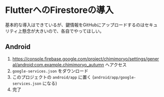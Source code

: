 # FlutterへのFirestoreの導入

基本的な導入はできているが、鍵情報をGitHubにアップロードするのはセキュリティ上懸念が大きいので、各自でやってほしい。

## Android

1. https://console.firebase.google.com/project/chimimoryo/settings/general/android:com.example.chimimoryo_autumn へアクセス
1. `google-services.json` をダウンロード
1. このプロジェクトの `android/app` に置く (`android/app/google-services.json` になる)
1. 完了